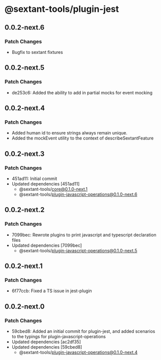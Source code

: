 # @sextant-tools/plugin-jest

## 0.0.2-next.6

### Patch Changes

- Bugfix to sextant fixtures

## 0.0.2-next.5

### Patch Changes

- de253c6: Added the ability to add in partial mocks for event mocking

## 0.0.2-next.4

### Patch Changes

- Added human id to ensure strings always remain unique.
- Added the mockEvent utility to the context of describeSextantFeature

## 0.0.2-next.3

### Patch Changes

- 451ad11: Initial commit
- Updated dependencies [451ad11]
  - @sextant-tools/core@0.1.0-next.1
  - @sextant-tools/plugin-javascript-operations@0.1.0-next.6

## 0.0.2-next.2

### Patch Changes

- 7099bec: Rewrote plugins to print javascript and typescript declaration files
- Updated dependencies [7099bec]
  - @sextant-tools/plugin-javascript-operations@0.1.0-next.5

## 0.0.2-next.1

### Patch Changes

- 6f77ccb: Fixed a TS issue in jest-plugin

## 0.0.2-next.0

### Patch Changes

- 59cbed8: Added an initial commit for plugin-jest, and added scenarios to the typings for plugin-javascript-operations
- Updated dependencies [ac2df35]
- Updated dependencies [59cbed8]
  - @sextant-tools/plugin-javascript-operations@0.1.0-next.4
